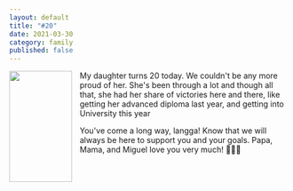 ```yaml
---
layout: default
title: "#20"
date: 2021-03-30
category: family
published: false
---
```


<div class="separator" style="clear: both; text-align: center;"><a href="https://1.bp.blogspot.com/-GqZh-bPUWsA/YGnAEYvu_II/AAAAAAAArCQ/jsUztMqu5iYLJvaE_ShL2tnaVDQY6SxEQCLcBGAsYHQ/s1280/995AB60E-24C4-4350-8599-2F6205FDE406.jpeg" style="clear: left; float: left; margin-bottom: 1em; margin-right: 1em;"><img border="0" data-original-height="1280" data-original-width="720" height="200" src="https://1.bp.blogspot.com/-GqZh-bPUWsA/YGnAEYvu_II/AAAAAAAArCQ/jsUztMqu5iYLJvaE_ShL2tnaVDQY6SxEQCLcBGAsYHQ/w113-h200/995AB60E-24C4-4350-8599-2F6205FDE406.jpeg" width="113" /></a></div> My daughter turns 20 today. We couldn't be any more proud of her. She's been through a lot and though all that, she had her share of victories here and there, like getting her advanced diploma last year, and getting into University this year

You've come a long way, langga! Know that we will always be here to support you and your goals. Papa, Mama, and Miguel love you very much! 🥰🥰🥰